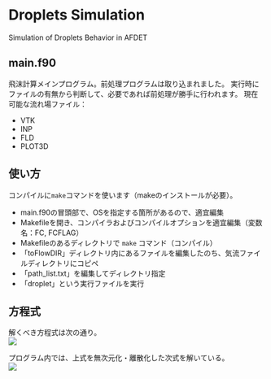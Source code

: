 # Droplets Simulation
Simulation of Droplets Behavior in AFDET

## main.f90
  飛沫計算メインプログラム。前処理プログラムは取り込まれました。
  実行時にファイルの有無から判断して、必要であれば前処理が勝手に行われます。
  現在可能な流れ場ファイル：
  - VTK
  - INP
  - FLD
  - PLOT3D

## 使い方
  コンパイルに`make`コマンドを使います（makeのインストールが必要）。
  - main.f90の冒頭部で、OSを指定する箇所があるので、適宜編集
  - Makefileを開き、コンパイラおよびコンパイルオプションを適宜編集（変数名：FC, FCFLAG）
  - Makefileのあるディレクトリで `make` コマンド（コンパイル）
  - 「toFlowDIR」ディレクトリ内にあるファイルを編集したのち、気流ファイルディレクトリにコピペ
  - 「path_list.txt」を編集してディレクトリ指定
  - 「droplet」という実行ファイルを実行

## 方程式

  解くべき方程式は次の通り。  
<img src="https://latex.codecogs.com/gif.latex?m&space;\frac{d&space;\mathbf{v}}{dt}&space;=&space;m&space;\mathbf{g}&space;&plus;&space;C_D&space;\cdot&space;\frac{1}{2}\rho_a&space;S&space;\left&space;|&space;\mathbf{u}_a&space;-&space;\mathbf{v}&space;\right&space;|(\mathbf{u}_a&space;-&space;\mathbf{v})" />

  プログラム内では、上式を無次元化・離散化した次式を解いている。  
<img src="https://latex.codecogs.com/gif.latex?\bar{\mathbf{v}}^{n&plus;1}&space;=&space;\frac{\bar{\mathbf{v}}^{n}&space;&plus;&space;(\bar{\mathbf{g}}&space;&plus;&space;C\bar{\mathbf{u}}_a)\Delta&space;\bar{t}}{1&plus;C\Delta&space;\bar{t}}" />
